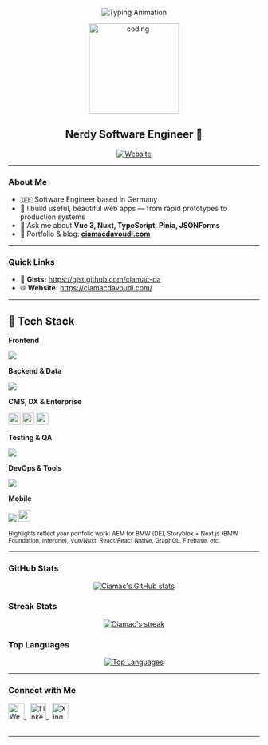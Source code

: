 <!-- Hero -->
<p align="center">
  <img src="https://readme-typing-svg.herokuapp.com?size=28&duration=3500&pause=900&center=true&vCenter=true&width=820&lines=Hi+there%2C+I'm+Ciamac+%F0%9F%91%BD;Software+Engineer+in+Germany;Vue+%E2%80%A2+Nuxt+%E2%80%A2+TypeScript+%E2%80%A2+Node.js" alt="Typing Animation" />
</p>

<p align="center">
  <img src="https://media.giphy.com/media/qgQUggAC3Pfv687qPC/giphy.gif" alt="coding" height="180" />
</p>

<h2 align="center">Nerdy Software Engineer 🚀</h2>

<p align="center">
  <a href="https://ciamacdavoudi.com/">
    <img alt="Website" src="https://img.shields.io/website?label=ciamacdavoudi.com&style=for-the-badge&url=https%3A%2F%2Fciamacdavoudi.com%2F">
  </a>
</p>

---

### About Me

- 🇩🇪  Software Engineer based in Germany  
- 🧩  I build useful, beautiful web apps — from rapid prototypes to production systems  
- 💬  Ask me about **Vue 3, Nuxt, TypeScript, Pinia, JSONForms**  
- 🔗  Portfolio & blog: **[ciamacdavoudi.com](https://ciamacdavoudi.com/)**

---

### Quick Links

- 📌 **Gists:** https://gist.github.com/ciamac-da  
- 🌐 **Website:** https://ciamacdavoudi.com/  

---

## 🧰 Tech Stack

<!-- Frontend -->
**Frontend**
<p>
  <img src="https://skillicons.dev/icons?i=vue,nuxt,react,nextjs,ts,js,html,css,tailwind,scss,vite,webpack&perline=12" />
</p>

<!-- Backend & Data -->
**Backend & Data**
<p>
  <img src="https://skillicons.dev/icons?i=nodejs,express,mongodb,graphql,firebase&perline=12" />
</p>

<!-- CMS, DX & Enterprise -->
**CMS, DX & Enterprise**
<p>
  <!-- Storyblok (via shields) -->
  <img src="https://img.shields.io/badge/Storyblok-09B3AF?logo=storyblok&logoColor=white" height="24" />
  <!-- AEM not on skillicons; using Adobe badge -->
  <img src="https://img.shields.io/badge/Adobe%20Experience%20Manager-FF0000?logo=adobe&logoColor=white" height="24" />
  <!-- Other DX -->
  <img src="https://img.shields.io/badge/Headless%20CMS-0F172A?logo=graphql&logoColor=white" height="24" />
</p>

**Testing & QA**
<p>
  <img src="https://skillicons.dev/icons?i=jest,vitest,playwright&perline=12" />
</p>

**DevOps & Tools**
<p>
  <img src="https://skillicons.dev/icons?i=docker,git,github,linux,bash&perline=12" />
</p>

**Mobile**
<p>
  <img src="https://skillicons.dev/icons?i=react&perline=12" />
  <img src="https://img.shields.io/badge/React%20Native-20232A?logo=react&logoColor=61DAFB" height="24" />
</p>

<sub>Highlights reflect your portfolio work: AEM for BMW (DE), Storyblok + Next.js (BMW Foundation, Interone), Vue/Nuxt, React/React Native, GraphQL, Firebase, etc.</sub>

---

### GitHub Stats

<p align="center">
  <a href="https://github.com/ciamac-da">
    <img alt="Ciamac's GitHub stats" src="https://github-readme-stats.vercel.app/api?username=ciamac-da&theme=chartreuse-dark&show_icons=true&hide_border=true" />
  </a>
</p>

### Streak Stats
<p align="center">
  <a href="https://github.com/DenverCoder1/github-readme-streak-stats">
    <img title="Get streak stats at git.io/streak-stats" alt="Ciamac's streak" src="https://github-readme-streak-stats.herokuapp.com/?user=ciamac-da&theme=black-ice&hide_border=true&stroke=0000&background=060A0CD0"/>
  </a>
</p>

### Top Languages
<p align="center">
  <a href="https://github.com/anuraghazra/github-readme-stats">
    <img alt="Top Languages" src="https://github-readme-stats.vercel.app/api/top-langs/?username=ciamac-da&langs_count=8&count_private=true&layout=compact&theme=react&hide_border=true&bg_color=0D1117" />
  </a>
</p>

---

### Connect with Me

<a href="https://ciamacdavoudi.com/">
  <img alt="Website" height="32" src="https://img.shields.io/badge/Website-0A66C2?logo=google-chrome&logoColor=white" />
</a>
&nbsp;
<a href="https://www.linkedin.com/in/ing-ciamac-davoudi-0a57a31a2/">
  <img alt="LinkedIn" height="32" src="https://img.shields.io/badge/LinkedIn-0A66C2?logo=linkedin&logoColor=white" />
</a>
&nbsp;
<a href="https://www.xing.com/profile/Ciamac_Davoudi/cv">
  <img alt="Xing" height="32" src="https://img.shields.io/badge/XING-126567?logo=xing&logoColor=white" />
</a>

<br/>
<br/>

---

[website]: https://ciamacdavoudi.com/
[linkedin]: https://www.linkedin.com/in/ing-ciamac-davoudi-0a57a31a2/
[xing]: https://www.xing.com/profile/Ciamac_Davoudi/cv
